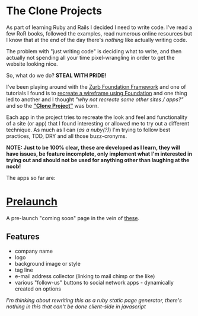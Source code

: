 The Clone Projects
===============

As part of learning Ruby and Rails I decided I need to write code. I've read a few RoR books, followed the examples, read numerous online resources but I know that at the end of the day there's _nothing_ like actually writing code.

The problem with "just writing code" is deciding what to write, and then actually not spending all your time pixel-wrangling in order to get the website looking nice. 

So, what do we do? __STEAL WITH PRIDE!__

I've been playing around with the [Zurb Foundation Framework](http://foundation.zurb.com/) and one of tutorials I found is to [recreate a wireframe using Foundation](http://www.netmagazine.com/tutorials/quickly-build-prototype-test-any-device) and one thing led to another and I thought _"why not recreate some other sites / apps?"_ and so the [__"Clone Project"__](http://github/christiet/clone_project) was born.

Each app in the project tries to recreate the look and feel and functionality of a site (or app) that I found interesting or allowed me to try out a different technique. As much as I can (_as a nuby(?)_) I'm trying to follow best practices, TDD, DRY and all those buzz-cronyms.

__NOTE: Just to be 100% clear, these are developed as I learn, they will have issues, be feature incomplete, only implement what I'm interested in trying out and should not be used for anything other than laughing at the noob!__

The apps so far are:

[Prelaunch](http://github/christiet/clone_project/prelaunch)
===============
A pre-launch "coming soon" page in the vein of [these](http://sixrevisions.com/design-showcase-inspiration/25-beautiful-examples-of-coming-soon-pages/).

Features
---------------
* company name
* logo
* background image or style
* tag line
* e-mail address collector (linking to mail chimp or the like)
* various "follow-us" buttons to social network apps - dynamically created on options

_I'm thinking about rewriting this as a ruby static page generator, there's nothing in this that can't be done client-side in javascript_


